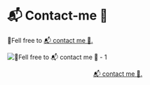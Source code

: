# 📬 Contact-me 📧
🥰Fell free to <a href=https://github.com/hemant467/Contact-me> 📬 contact me 📧.</a>

![🥰Fell free to 📬 contact me  📧 - 1](https://github.com/hemant467/Contact-me/assets/85243370/5388c5f1-f875-4f1e-9b84-ff364aa11d00)

<p align="center"><a href=https://github.com/hemant467/Contact-me> 📬 contact me 📧.</a></p>
